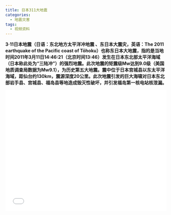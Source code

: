 ```yaml
---
title: 日本311大地震
categories:
  - 地震灾害
tags:
  - 视频资料
---
```

**3·11日本地震（日语：东北地方太平洋冲地震 、东日本大震灾，英语：The 2011 earthquake of the Pacific coast of Tōhoku）也称东日本大地震，指的是当地时间2011年3月11日14:46:21（北京时间13:46）发生在日本东北部太平洋海域（日本称此处为“三陆冲”）的强烈地震。此次地震的矩震级Mw达到9.0级（美国地质调查局数据为Mw9.1），为历史第五大地震。震中位于日本宫城县以东太平洋海域，距仙台约130km，震源深度20公里。此次地震引发的巨大海啸对日本东北部岩手县、宫城县、福岛县等地造成毁灭性破坏，并引发福岛第一核电站核泄漏。**
<div style="position:relative; padding-bottom:75%; width:100%; height:0">
    <iframe src="//player.bilibili.com/player.html?aid=20633038&bvid=BV1uW411s7C8&cid=33761040&page=1" scrolling="no" border="0" frameborder="no" framespacing="0" allowfullscreen="true" style="position:absolute; height: 100%; width: 100%;"></iframe>
</div>